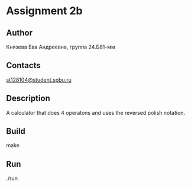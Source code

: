 # Assignment 2b
## Author
Князева Ева Андреевна, группа 24.Б81-мм
## Contacts
st128104@student.spbu.ru
## Description
A calculator that does 4 operatons and uses the reversed polish notation.
## Build
make
## Run
./run
